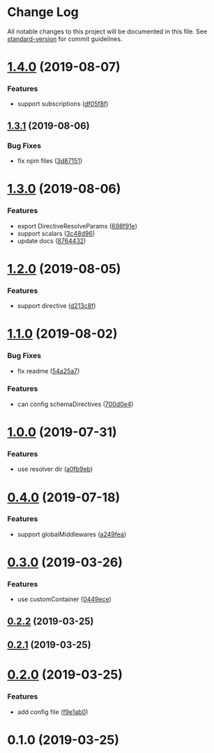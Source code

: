 # Change Log

All notable changes to this project will be documented in this file. See [standard-version](https://github.com/conventional-changelog/standard-version) for commit guidelines.

# [1.4.0](https://github.com/forsigner/egg-type-graphql/compare/v1.3.1...v1.4.0) (2019-08-07)


### Features

* support subscriptions ([df05f8f](https://github.com/forsigner/egg-type-graphql/commit/df05f8f))



## [1.3.1](https://github.com/forsigner/egg-type-graphql/compare/v1.3.0...v1.3.1) (2019-08-06)


### Bug Fixes

* fix npm files ([3d87151](https://github.com/forsigner/egg-type-graphql/commit/3d87151))



# [1.3.0](https://github.com/forsigner/egg-type-graphql/compare/v1.2.0...v1.3.0) (2019-08-06)


### Features

* export DirectiveResolveParams ([698f91e](https://github.com/forsigner/egg-type-graphql/commit/698f91e))
* support scalars ([3c48d96](https://github.com/forsigner/egg-type-graphql/commit/3c48d96))
* update docs ([8764432](https://github.com/forsigner/egg-type-graphql/commit/8764432))



# [1.2.0](https://github.com/forsigner/egg-type-graphql/compare/v1.1.0...v1.2.0) (2019-08-05)


### Features

* support directive ([d213c8f](https://github.com/forsigner/egg-type-graphql/commit/d213c8f))



# [1.1.0](https://github.com/forsigner/egg-type-graphql/compare/v1.0.0...v1.1.0) (2019-08-02)


### Bug Fixes

* fix readme ([54a25a7](https://github.com/forsigner/egg-type-graphql/commit/54a25a7))


### Features

* can config schemaDirectives ([700d0e4](https://github.com/forsigner/egg-type-graphql/commit/700d0e4))



# [1.0.0](https://github.com/forsigner/egg-type-graphql/compare/v0.4.0...v1.0.0) (2019-07-31)


### Features

* use resolver dir ([a0fb9eb](https://github.com/forsigner/egg-type-graphql/commit/a0fb9eb))



# [0.4.0](https://github.com/forsigner/egg-type-graphql/compare/v0.3.0...v0.4.0) (2019-07-18)


### Features

* support globalMiddlewares ([a249fea](https://github.com/forsigner/egg-type-graphql/commit/a249fea))



# [0.3.0](https://github.com/forsigner/egg-type-graphql/compare/v0.2.2...v0.3.0) (2019-03-26)


### Features

* use customContainer ([0449ece](https://github.com/forsigner/egg-type-graphql/commit/0449ece))



## [0.2.2](http://github.com/forsigner/forsigner/egg-type-graphql/compare/v0.2.1...v0.2.2) (2019-03-25)



## [0.2.1](http://github.com/forsigner/forsigner/egg-type-graphql/compare/v0.2.0...v0.2.1) (2019-03-25)



# [0.2.0](http://github.com/forsigner/forsigner/egg-type-graphql/compare/v0.1.0...v0.2.0) (2019-03-25)


### Features

* add config file ([f9e1ab0](http://github.com/forsigner/forsigner/egg-type-graphql/commit/f9e1ab0))



# 0.1.0 (2019-03-25)
